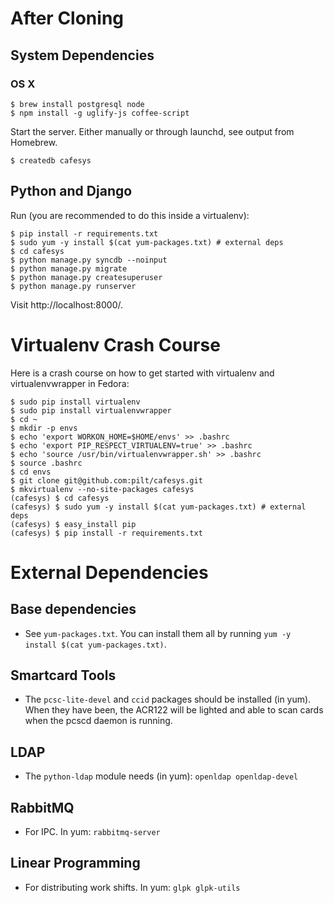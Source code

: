 # After Cloning
## System Dependencies
### OS X

    $ brew install postgresql node
    $ npm install -g uglify-js coffee-script

Start the server. Either manually or through launchd, see output from
Homebrew.

    $ createdb cafesys

## Python and Django
Run (you are recommended to do this inside a virtualenv):

    $ pip install -r requirements.txt
    $ sudo yum -y install $(cat yum-packages.txt) # external deps
    $ cd cafesys
    $ python manage.py syncdb --noinput
    $ python manage.py migrate
    $ python manage.py createsuperuser
    $ python manage.py runserver 

Visit http://localhost:8000/.

# Virtualenv Crash Course
Here is a crash course on how to get started with virtualenv and
virtualenvwrapper in Fedora:

    $ sudo pip install virtualenv
    $ sudo pip install virtualenvwrapper
    $ cd ~
    $ mkdir -p envs
    $ echo 'export WORKON_HOME=$HOME/envs' >> .bashrc
    $ echo 'export PIP_RESPECT_VIRTUALENV=true' >> .bashrc
    $ echo 'source /usr/bin/virtualenvwrapper.sh' >> .bashrc
    $ source .bashrc
    $ cd envs
    $ git clone git@github.com:pilt/cafesys.git
    $ mkvirtualenv --no-site-packages cafesys
    (cafesys) $ cd cafesys
    (cafesys) $ sudo yum -y install $(cat yum-packages.txt) # external deps
    (cafesys) $ easy_install pip
    (cafesys) $ pip install -r requirements.txt

# External Dependencies
## Base dependencies
 * See `yum-packages.txt`. You can install them all by running 
   `yum -y install $(cat yum-packages.txt)`.

## Smartcard Tools
 * The `pcsc-lite-devel` and `ccid` packages should be installed (in yum). 
   When they have been, the ACR122 will be lighted and able to scan cards 
   when the pcscd daemon is running.

## LDAP
 * The `python-ldap` module needs (in yum): `openldap openldap-devel`

## RabbitMQ
 * For IPC. In yum: `rabbitmq-server`

## Linear Programming
 * For distributing work shifts. In yum: `glpk glpk-utils`
